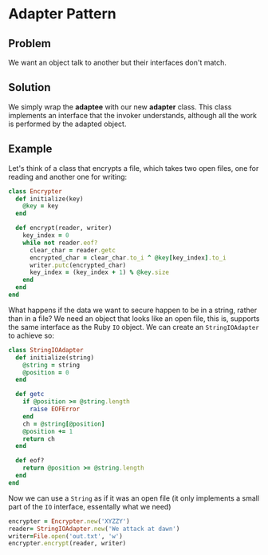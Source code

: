 # Adapter Pattern

## Problem
We want an object talk to another but their interfaces don't match.

## Solution
We simply wrap the **adaptee** with our new **adapter** class. This class implements an interface that the invoker understands, although all the work is performed by the adapted object.

## Example
Let's think of a class that encrypts a file, which takes two open files, one for reading and another one for writing:

```ruby
class Encrypter
  def initialize(key)
    @key = key
  end

  def encrypt(reader, writer)
    key_index = 0
    while not reader.eof?
      clear_char = reader.getc
      encrypted_char = clear_char.to_i ^ @key[key_index].to_i
      writer.putc(encrypted_char)
      key_index = (key_index + 1) % @key.size
    end
  end
end
```

What happens if the data we want to secure happen to be in a string, rather than in a file? We need an object that looks like an open file, this is, supports the same interface as the Ruby `IO` object. We can create an `StringIOAdapter` to achieve so:

```ruby
class StringIOAdapter
  def initialize(string)
    @string = string
    @position = 0
  end

  def getc
    if @position >= @string.length
      raise EOFError
    end
    ch = @string[@position]
    @position += 1
    return ch
  end

  def eof?
    return @position >= @string.length
  end
end
```

Now we can use a `String` as if it was an open file (it only implements a small part of the `IO` interface, essentally what we need)

```ruby
encrypter = Encrypter.new('XYZZY')
reader= StringIOAdapter.new('We attack at dawn')
writer=File.open('out.txt', 'w')
encrypter.encrypt(reader, writer)
```
